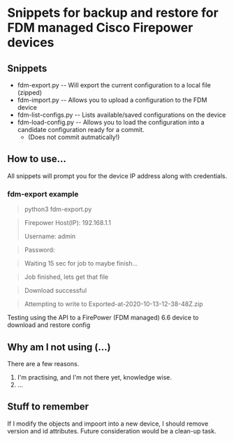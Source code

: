 # Snippets for backup and restore for FDM managed Cisco Firepower devices

## Snippets

* fdm-export.py -- Will export the current configuration to a local file (zipped)
* fdm-import.py -- Allows you to upload a configuration to the FDM device
* fdm-list-configs.py -- Lists available/saved configurations on the device
* fdm-load-config.py -- Allows you to load the configuration into a candidate configuration ready for a commit.
  * (Does not commit autmatically!)

## How to use...

All snippets will prompt you for the device IP address along with credentials.

### fdm-export example
> python3 fdm-export.py

> Firepower Host(IP): 192.168.1.1
>
> Username: admin

> Password: 

> Waiting 15 sec for job to maybe finish...

> Job finished, lets get that file

> Download successful

> Attempting to write to Exported-at-2020-10-13-12-38-48Z.zip 



Testing using the API to a FirePower (FDM managed) 6.6 device to download and restore config

## Why am I not using (...)

There are a few reasons.

1. I'm practising, and I'm not there yet, knowledge wise.
2. ...

## Stuff to remember

If I modify the objects and impoort into a new device, I should remove version and id attributes.
Future consideration would be a clean-up task.

